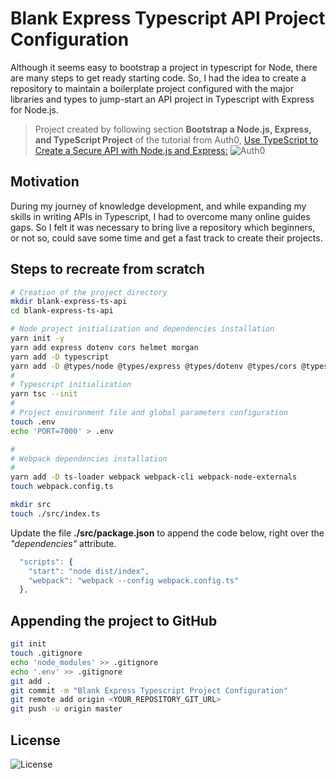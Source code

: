 # Blank Express Typescript API Project Configuration

Although it seems easy to bootstrap a project in typescript for Node, there are many steps to get ready starting code. So, I had the idea to create a repository to maintain a boilerplate project configured with the major libraries and types to jump-start an API project in Typescript with Express for Node.js.

> Project created by following section **Bootstrap a Node.js, Express, and TypeScript Project** of the tutorial from Auth0,
[Use TypeScript to Create a Secure API with Node.js and Express:](https://auth0.com/blog/use-typescript-to-create-a-secure-api-with-nodejs-and-express-getting-started/#Bootstrap-a-Node-js--Express--and-TypeScript-Project)
 ![Auth0](../media/assets/logos/auth0-logo-fordarkbg.svg)

## Motivation

During my journey of knowledge development, and while expanding my skills in writing APIs in Typescript, I had to overcome many online guides gaps. So I felt it was necessary to bring live a repository which beginners, or not so, could save some time and get a fast track to create their projects.

## Steps to recreate from scratch

```bash
# Creation of the project directory
mkdir blank-express-ts-api
cd blank-express-ts-api

# Node project initialization and dependencies installation
yarn init -y
yarn add express dotenv cors helmet morgan
yarn add -D typescript
yarn add -D @types/node @types/express @types/dotenv @types/cors @types/helmet
#
# Typescript initialization
yarn tsc --init
#
# Project environment file and global parameters configuration
touch .env
echo 'PORT=7000' > .env

#
# Webpack dependencies installation
#
yarn add -D ts-loader webpack webpack-cli webpack-node-externals
touch webpack.config.ts

mkdir src
touch ./src/index.ts
```

Update the file **./src/package.json** to append the code below, right over the *"dependencies"* attribute.

```javascript
  "scripts": {
    "start": "node dist/index",
    "webpack": "webpack --config webpack.config.ts"
  },
```

## Appending the project to GitHub

```bash
git init
touch .gitignore
echo 'node_modules' >> .gitignore
echo '.env' >> .gitignore
git add .
git commit -m "Blank Express Typescript Project Configuration"
git remote add origin <YOUR_REPOSITORY_GIT_URL>
git push -u origin master

```

## License

![License](https://img.shields.io/github/license/mbellezo/blank-express-ts-api?style=flat-square)
